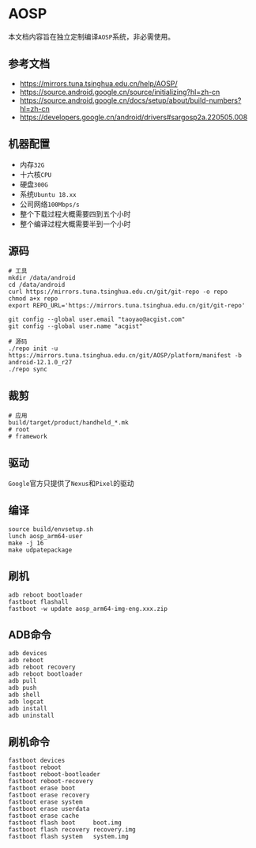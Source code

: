 # AOSP

本文档内容旨在独立定制编译`AOSP`系统，非必需使用。

## 参考文档

* https://mirrors.tuna.tsinghua.edu.cn/help/AOSP/
* https://source.android.google.cn/source/initializing?hl=zh-cn
* https://source.android.google.cn/docs/setup/about/build-numbers?hl=zh-cn
* https://developers.google.cn/android/drivers#sargosp2a.220505.008

## 机器配置

* 内存`32G`
* 十六核`CPU`
* 硬盘`300G`
* 系统`Ubuntu 18.xx`
* 公司网络`100Mbps/s`
* 整个下载过程大概需要四到五个小时
* 整个编译过程大概需要半到一个小时

## 源码

```
# 工具
mkdir /data/android
cd /data/android
curl https://mirrors.tuna.tsinghua.edu.cn/git/git-repo -o repo
chmod a+x repo
export REPO_URL='https://mirrors.tuna.tsinghua.edu.cn/git/git-repo'

git config --global user.email "taoyao@acgist.com"
git config --global user.name "acgist"

# 源码
./repo init -u https://mirrors.tuna.tsinghua.edu.cn/git/AOSP/platform/manifest -b android-12.1.0_r27
./repo sync
```

## 裁剪

```
# 应用
build/target/product/handheld_*.mk
# root
# framework
```

## 驱动

`Google`官方只提供了`Nexus`和`Pixel`的驱动

## 编译

```
source build/envsetup.sh
lunch aosp_arm64-user
make -j 16
make udpatepackage
```

## 刷机

```
adb reboot bootloader
fastboot flashall
fastboot -w update aosp_arm64-img-eng.xxx.zip
```

## ADB命令

```
adb devices
adb reboot
adb reboot recovery
adb reboot bootloader
adb pull
adb push
adb shell
adb logcat
adb install
adb uninstall
```

## 刷机命令

```
fastboot devices
fastboot reboot
fastboot reboot-bootloader
fastboot reboot-recovery
fastboot erase boot
fastboot erase recovery
fastboot erase system
fastboot erase userdata
fastboot erase cache
fastboot flash boot     boot.img
fastboot flash recovery recovery.img
fastboot flash system   system.img
```
